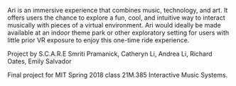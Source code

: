 Ari is an immersive experience that combines music, technology, and art. It offers users the chance to explore a fun, cool, and intuitive way to interact musically with pieces of a virtual environment. Ari would ideally be made available at an indoor theme park or other exploratory setting for users with little prior VR exposure to enjoy this one-time ride experience.

Project by S.C.A.R.E
Smriti Pramanick, Catheryn Li, Andrea Li, Richard Oates, Emily Salvador

Final project for MIT Spring 2018 class 21M.385 Interactive Music Systems.
